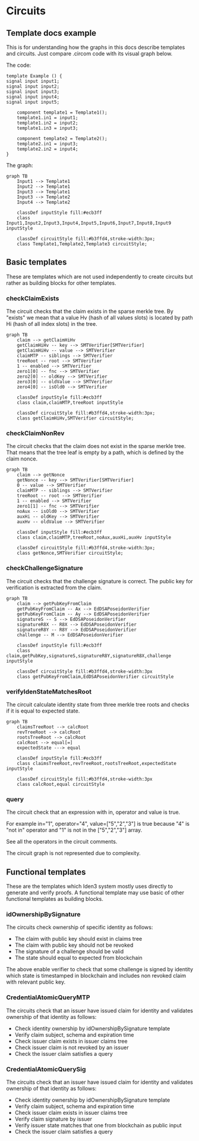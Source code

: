# Circuits

## Template docs example

This is for understanding how the graphs in this docs describe templates and circuits.
Just compare .circom code with its visual graph below.

The code:
```
template Example () {
signal input input1;
signal input input2;
signal input input3;
signal input input4;
signal input input5;

    component template1 = Template1();
    template1.in1 = input1;
    template1.in2 = input2;
    template1.in3 = input3;

    component template2 = Template2();
    template2.in1 = input3;
    template2.in2 = input4;
}
```

The graph:
```mermaid
graph TB
    Input1 --> Template1
    Input2 --> Template1
    Input3 --> Template1
    Input3 --> Template2
    Input4 --> Template2
    
    classDef inputStyle fill:#ecb3ff
    class Input1,Input2,Input3,Input4,Input5,Input6,Input7,Input8,Input9 inputStyle
    
    classDef circuitStyle fill:#b3ffd4,stroke-width:3px;  
    class Template1,Template2,Template3 circuitStyle;
```


## Basic templates

These are templates which are not used independently to create circuits but rather as building blocks for other templates.

### checkClaimExists
The circuit checks that the claim exists in the sparse merkle tree. By "exists" we mean that a value Hv (hash of all values slots) is located by path Hi (hash of all index slots) in the tree.

```mermaid
graph TB
    claim --> getClaimHiHv
    getClaimHiHv -- key --> SMTVerifier[SMTVerifier]
    getClaimHiHv -- value --> SMTVerifier
    claimMTP -- siblings --> SMTVerifier
    treeRoot -- root --> SMTVerifier
    1 -- enabled --> SMTVerifier
    zero1[0] -- fnc --> SMTVerifier
    zero2[0] -- oldKey --> SMTVerifier
    zero3[0] -- oldValue --> SMTVerifier
    zero4[0] -- isOld0 --> SMTVerifier
    
    classDef inputStyle fill:#ecb3ff
    class claim,claimMTP,treeRoot inputStyle
    
    classDef circuitStyle fill:#b3ffd4,stroke-width:3px;  
    class getClaimHiHv,SMTVerifier circuitStyle;
```

### checkClaimNonRev

The circuit checks that the claim does not exist in the sparse merkle tree. That means that the tree leaf is empty by a path, which is defined by the claim nonce.

```mermaid
graph TB
    claim --> getNonce
    getNonce -- key --> SMTVerifier[SMTVerifier]
    0 -- value --> SMTVerifier
    claimMTP -- siblings --> SMTVerifier
    treeRoot -- root --> SMTVerifier
    1 -- enabled --> SMTVerifier
    zero1[1] -- fnc --> SMTVerifier
    noAux -- isOld0 --> SMTVerifier
    auxHi -- oldKey --> SMTVerifier
    auxHv -- oldValue --> SMTVerifier
    
    classDef inputStyle fill:#ecb3ff
    class claim,claimMTP,treeRoot,noAux,auxHi,auxHv inputStyle
    
    classDef circuitStyle fill:#b3ffd4,stroke-width:3px;  
    class getNonce,SMTVerifier circuitStyle;
```

### checkChallengeSignature

The circuit checks that the challenge signature is correct. The public key for verification is extracted from the claim.

```mermaid
graph TB
    claim --> getPubKeyFromClaim
    getPubKeyFromClaim -- Ax --> EdDSAPoseidonVerifier
    getPubKeyFromClaim -- Ay --> EdDSAPoseidonVerifier
    signatureS -- S --> EdDSAPoseidonVerifier
    signatureR8X -- R8X --> EdDSAPoseidonVerifier
    signatureR8Y -- R8Y --> EdDSAPoseidonVerifier
    challenge -- M --> EdDSAPoseidonVerifier
    
    classDef inputStyle fill:#ecb3ff
    class claim,getPubKey,signatureS,signatureR8Y,signatureR8X,challenge inputStyle
    
    classDef circuitStyle fill:#b3ffd4,stroke-width:3px
    class getPubKeyFromClaim,EdDSAPoseidonVerifier circuitStyle
```

### verifyIdenStateMatchesRoot

The circuit calculate identity state from three merkle tree roots and checks if it is equal to expected state.

```mermaid
graph TB
    claimsTreeRoot --> calcRoot
    revTreeRoot --> calcRoot
    rootsTreeRoot --> calcRoot
    calcRoot --> equal[=]
    expectedState ---> equal
    
    classDef inputStyle fill:#ecb3ff
    class claimsTreeRoot,revTreeRoot,rootsTreeRoot,expectedState inputStyle
    
    classDef circuitStyle fill:#b3ffd4,stroke-width:3px
    class calcRoot,equal circuitStyle
```

### query

The circuit check that an expression with in, operator and value is true.

For example in="1", operator="4", value=["5","2","3"] is true because "4" is "not in" operator and "1" is not in the ["5","2","3"] array.

See all the operators in the circuit comments.

The circuit graph is not represented due to complexity.

## Functional templates

These are the templates which Iden3 system mostly uses directly to generate and verify proofs. A functional template may use basic of other functional templates as building blocks.

### idOwnershipBySignature
The circuits check ownership of specific identity as follows:

- The claim with public key should exist in claims tree
- The claim with public key should not be revoked
- The signature of a challenge should be valid
- The state should equal to expected from blockchain

The above enable verifier to check that some challenge is signed by identity which state is timestamped in blockchain and includes non revoked claim with relevant public key.

### CredentialAtomicQueryMTP
The circuits check that an issuer have issued claim for identity and validates ownership of that identity as follows:

- Check identity ownership by idOwnershipBySignature template
- Verify claim subject, schema and expiration time
- Check issuer claim exists in issuer claims tree
- Check issuer claim is not revoked by an issuer
- Check the issuer claim satisfies a query

### CredentialAtomicQuerySig
The circuits check that an issuer have issued claim for identity and validates ownership of that identity as follows:

- Check identity ownership by idOwnershipBySignature template
- Verify claim subject, schema and expiration time
- Check issuer claim exists in issuer claims tree
- Verify claim signature by issuer
- Verify issuer state matches that one from blockchain as public input
- Check the issuer claim satisfies a query
